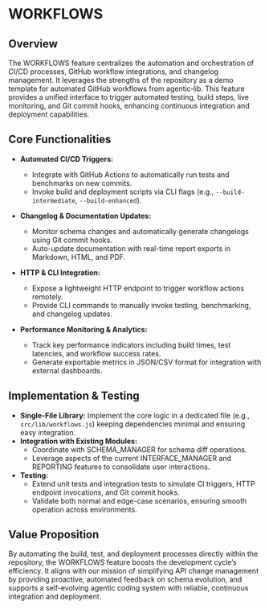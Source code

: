 # WORKFLOWS

## Overview
The WORKFLOWS feature centralizes the automation and orchestration of CI/CD processes, GitHub workflow integrations, and changelog management. It leverages the strengths of the repository as a demo template for automated GitHub workflows from agentic‑lib. This feature provides a unified interface to trigger automated testing, build steps, live monitoring, and Git commit hooks, enhancing continuous integration and deployment capabilities.

## Core Functionalities
- **Automated CI/CD Triggers:**
  - Integrate with GitHub Actions to automatically run tests and benchmarks on new commits.
  - Invoke build and deployment scripts via CLI flags (e.g., `--build-intermediate`, `--build-enhanced`).

- **Changelog & Documentation Updates:**
  - Monitor schema changes and automatically generate changelogs using Git commit hooks.
  - Auto-update documentation with real-time report exports in Markdown, HTML, and PDF.

- **HTTP & CLI Integration:**
  - Expose a lightweight HTTP endpoint to trigger workflow actions remotely.
  - Provide CLI commands to manually invoke testing, benchmarking, and changelog updates.

- **Performance Monitoring & Analytics:**
  - Track key performance indicators including build times, test latencies, and workflow success rates.
  - Generate exportable metrics in JSON/CSV format for integration with external dashboards.

## Implementation & Testing
- **Single-File Library:** Implement the core logic in a dedicated file (e.g., `src/lib/workflows.js`) keeping dependencies minimal and ensuring easy integration.
- **Integration with Existing Modules:**
  - Coordinate with SCHEMA_MANAGER for schema diff operations.
  - Leverage aspects of the current INTERFACE_MANAGER and REPORTING features to consolidate user interactions.
- **Testing:**
  - Extend unit tests and integration tests to simulate CI triggers, HTTP endpoint invocations, and Git commit hooks.
  - Validate both normal and edge-case scenarios, ensuring smooth operation across environments.

## Value Proposition
By automating the build, test, and deployment processes directly within the repository, the WORKFLOWS feature boosts the development cycle’s efficiency. It aligns with our mission of simplifying API change management by providing proactive, automated feedback on schema evolution, and supports a self-evolving agentic coding system with reliable, continuous integration and deployment.
